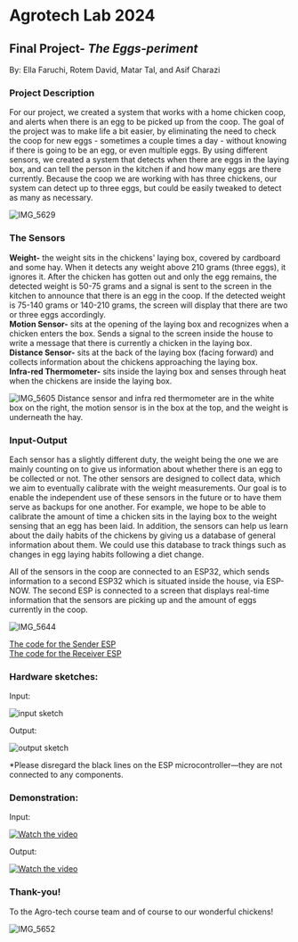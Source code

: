 # Agrotech Lab 2024 
## Final Project- *The Eggs-periment*
By: Ella Faruchi, Rotem David, Matar Tal, and Asif Charazi
### Project Description
For our project, we created a system that works with a home chicken coop, and alerts when there is an egg to be picked up from the coop.
The goal of the project was to make life a bit easier, by eliminating the need to check the coop for new eggs - sometimes a couple times a day - without knowing if there is going to be an egg, or even multiple eggs. By using different sensors, we created a system that detects when there are eggs in the laying box, and can tell the person in the kitchen if and how many eggs are there currently. Because the coop we are working with has three chickens, our system can detect up to three eggs, but could be easily tweaked to detect as many as necessary.

![IMG_5629](https://github.com/user-attachments/assets/38582a89-071e-4662-a452-a5daaf506b61)


### The Sensors
**Weight-** the weight sits in the chickens' laying box, covered by cardboard and some hay. When it detects any weight above 210 grams (three eggs), it ignores it. After the chicken has gotten out and only the egg remains, the detected weight is 50-75 grams and a signal is sent to the screen in the kitchen to announce that there is an egg in the coop. If the detected weight is 75-140 grams or 140-210 grams, the screen will display that there are two or three eggs accordingly.  
**Motion Sensor-** sits at the opening of the laying box and recognizes when a chicken enters the box. Sends a signal to the screen inside the house to write a message that there is currently a chicken in the laying box.  
**Distance Sensor-** sits at the back of the laying box (facing forward) and collects information about the chickens approaching the laying box.  
**Infra-red Thermometer-** sits inside the laying box and senses through heat when the chickens are inside the laying box.  

![IMG_5605](https://github.com/user-attachments/assets/c1049c27-5826-408a-97ec-08702865e763)
Distance sensor and infra red thermometer are in the white box on the right, the motion sensor is in the box at the top, and the weight is underneath the hay.

### Input-Output
Each sensor has a slightly different duty, the weight being the one we are mainly counting on to give us information about whether there is an egg to be collected or not. The other sensors are designed to collect data, which we aim to eventually calibrate with the weight measurements. Our goal is to enable the independent use of these sensors in the future or to have them serve as backups for one another. For example, we hope to be able to calibrate the amount of time a chicken sits in the laying box to the weight sensing that an egg has been laid. In addition, the sensors can help us learn about the daily habits of the chickens by giving us a database of general information about them. We could use this database to track things such as changes in egg laying habits following a diet change.

All of the sensors in the coop are connected to an ESP32, which sends information to a second ESP32 which is situated inside the house, via ESP-NOW. The second ESP is connected to a screen that displays real-time information that the sensors are picking up and the amount of eggs currently in the coop. 

![IMG_5644](https://github.com/user-attachments/assets/e49d8017-5211-42c5-917b-97d601263c79)


[The code for the Sender ESP](https://github.com/Ella-Faruchi/agrotech/blob/main/ESP_Sender.ino)  
[The code for the Receiver ESP](https://github.com/Ella-Faruchi/agrotech/blob/main/ESP_Receiver.ino)

### Hardware sketches:
Input:

![input sketch](https://github.com/user-attachments/assets/7934250a-13e3-408b-87c5-e1971fb023ad)

Output:

![output sketch](https://github.com/user-attachments/assets/5df3257c-9ba3-4e7f-8f5a-d00d49a56881)

*Please disregard the black lines on the ESP microcontroller—they are not connected to any components.

### Demonstration:
Input:

[![Watch the video](https://img.youtube.com/vi/Jp-pv-7Gjvw/0.jpg)](https://www.youtube.com/watch?v=Jp-pv-7Gjvw)

Output:

[![Watch the video](https://img.youtube.com/vi/6JZO5hSBb0I/0.jpg)](https://www.youtube.com/watch?v=6JZO5hSBb0I)

  
### Thank-you!
To the Agro-tech course team and of course to our wonderful chickens!

![IMG_5652](https://github.com/user-attachments/assets/28709225-ed71-4de7-ad11-aa51c71fe38e)
